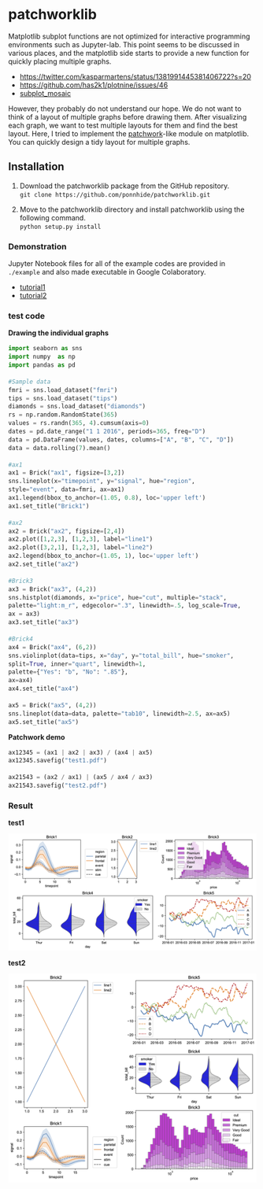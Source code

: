 # patchworklib
Matplotlib subplot functions are not optimized for interactive programming environments such as Jupyter-lab. This point seems to be discussed in various places, and the matplotlib side starts to provide a new function for quickly placing multiple graphs.

- https://twitter.com/kasparmartens/status/1381991445381406722?s=20 
- https://github.com/has2k1/plotnine/issues/46	
- [subplot_mosaic]( https://matplotlib.org/stable/tutorials/provisional/mosaic.html#sphx-glr-tutorials-provisional-mosaic-py)  

However, they probably do not understand our hope. We do not want to think of a layout of multiple graphs before drawing them. After visualizing each graph, we want to test multiple layouts for them and find the best layout. Here, I tried to implement the [patchwork](https://github.com/thomasp85/patchwork)-like module on matplotlib. You can quickly design a tidy layout for multiple graphs.

## Installation
1. Download the patchworklib package from the GitHub repository.   
    `git clone https://github.com/ponnhide/patchworklib.git`

2. Move to the patchworklib directory and install patchworklib using the following command.  
    `python setup.py install` 

### Demonstration
Jupyter Notebook files for all of the example codes are provided in `./example` and also made executable in Google Colaboratory.

- [tutorial1](https://colab.research.google.com/drive/1TVcH3IJy6geDXVJDfOKCPFPsP2GzjxHu?usp=sharing)
- [tutorial2](https://colab.research.google.com/drive/142gBg6Q8hRWTw95yqM5G_P4E2T5pDLrX?usp=sharing)

### test code
**Drawing the individual graphs**
    
```python
import seaborn as sns
import numpy  as np 
import pandas as pd 

#Sample data
fmri = sns.load_dataset("fmri")
tips = sns.load_dataset("tips")
diamonds = sns.load_dataset("diamonds")
rs = np.random.RandomState(365)
values = rs.randn(365, 4).cumsum(axis=0)
dates = pd.date_range("1 1 2016", periods=365, freq="D")
data = pd.DataFrame(values, dates, columns=["A", "B", "C", "D"])
data = data.rolling(7).mean()

#ax1
ax1 = Brick("ax1", figsize=[3,2]) 
sns.lineplot(x="timepoint", y="signal", hue="region", 
style="event", data=fmri, ax=ax1)
ax1.legend(bbox_to_anchor=(1.05, 0.8), loc='upper left')
ax1.set_title("Brick1")

#ax2
ax2 = Brick("ax2", figsize=[2,4]) 
ax2.plot([1,2,3], [1,2,3], label="line1") 
ax2.plot([3,2,1], [1,2,3], label="line2") 
ax2.legend(bbox_to_anchor=(1.05, 1), loc='upper left')
ax2.set_title("ax2")

#Brick3
ax3 = Brick("ax3", (4,2))
sns.histplot(diamonds, x="price", hue="cut", multiple="stack",
palette="light:m_r", edgecolor=".3", linewidth=.5, log_scale=True,
ax = ax3)
ax3.set_title("ax3")

#Brick4
ax4 = Brick("ax4", (6,2)) 
sns.violinplot(data=tips, x="day", y="total_bill", hue="smoker",
split=True, inner="quart", linewidth=1,
palette={"Yes": "b", "No": ".85"},
ax=ax4)
ax4.set_title("ax4")

ax5 = Brick("ax5", (4,2)) 
sns.lineplot(data=data, palette="tab10", linewidth=2.5, ax=ax5)
ax5.set_title("ax5") 
```
    
**Patchwork demo**
```python
ax12345 = (ax1 | ax2 | ax3) / (ax4 | ax5) 
ax12345.savefig("test1.pdf")

ax21543 = (ax2 / ax1) | (ax5 / ax4 / ax3) 
ax21543.savefig("test2.pdf") 
```
    
### Result
**test1**

<img src="test1.png" width="600x600">

**test2**  

<img src="test2.png" width="600x600">

